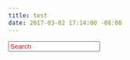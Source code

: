 ```yaml
---
title: test
date: 2017-03-02 17:14:00 -08:00
---
```


<style>
    ::-webkit-input-placeholder { /* Chrome */
  color: red;
}
:-ms-input-placeholder { /* IE 10+ */
  color: red;
}
::-moz-placeholder { /* Firefox 19+ */
  color: red;
  opacity: 1;
}
:-moz-placeholder { /* Firefox 4 - 18 */
  color: red;
  opacity: 1;
}
  </style>

<input placeholder="Search">